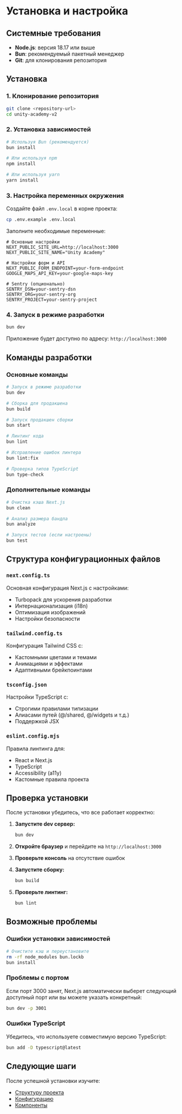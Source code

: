 # Установка и настройка

## Системные требования

- **Node.js**: версия 18.17 или выше
- **Bun**: рекомендуемый пакетный менеджер
- **Git**: для клонирования репозитория

## Установка

### 1. Клонирование репозитория

```bash
git clone <repository-url>
cd unity-academy-v2
```

### 2. Установка зависимостей

```bash
# Используя Bun (рекомендуется)
bun install

# Или используя npm
npm install

# Или используя yarn
yarn install
```

### 3. Настройка переменных окружения

Создайте файл `.env.local` в корне проекта:

```bash
cp .env.example .env.local
```

Заполните необходимые переменные:

```env
# Основные настройки
NEXT_PUBLIC_SITE_URL=http://localhost:3000
NEXT_PUBLIC_SITE_NAME="Unity Academy"

# Настройки форм и API
NEXT_PUBLIC_FORM_ENDPOINT=your-form-endpoint
GOOGLE_MAPS_API_KEY=your-google-maps-key

# Sentry (опционально)
SENTRY_DSN=your-sentry-dsn
SENTRY_ORG=your-sentry-org
SENTRY_PROJECT=your-sentry-project
```

### 4. Запуск в режиме разработки

```bash
bun dev
```

Приложение будет доступно по адресу: `http://localhost:3000`

## Команды разработки

### Основные команды

```bash
# Запуск в режиме разработки
bun dev

# Сборка для продакшена
bun build

# Запуск продакшен сборки
bun start

# Линтинг кода
bun lint

# Исправление ошибок линтера
bun lint:fix

# Проверка типов TypeScript
bun type-check
```

### Дополнительные команды

```bash
# Очистка кэша Next.js
bun clean

# Анализ размера бандла
bun analyze

# Запуск тестов (если настроены)
bun test
```

## Структура конфигурационных файлов

### `next.config.ts`
Основная конфигурация Next.js с настройками:
- Turbopack для ускорения разработки
- Интернационализация (i18n)
- Оптимизация изображений
- Настройки безопасности

### `tailwind.config.ts`
Конфигурация Tailwind CSS с:
- Кастомными цветами и темами
- Анимациями и эффектами
- Адаптивными брейкпоинтами

### `tsconfig.json`
Настройки TypeScript с:
- Строгими правилами типизации
- Алиасами путей (@/shared, @/widgets и т.д.)
- Поддержкой JSX

### `eslint.config.mjs`
Правила линтинга для:
- React и Next.js
- TypeScript
- Accessibility (a11y)
- Кастомные правила проекта

## Проверка установки

После установки убедитесь, что все работает корректно:

1. **Запустите dev сервер:**
   ```bash
   bun dev
   ```

2. **Откройте браузер** и перейдите на `http://localhost:3000`

3. **Проверьте консоль** на отсутствие ошибок

4. **Запустите сборку:**
   ```bash
   bun build
   ```

5. **Проверьте линтинг:**
   ```bash
   bun lint
   ```

## Возможные проблемы

### Ошибки установки зависимостей

```bash
# Очистите кэш и переустановите
rm -rf node_modules bun.lockb
bun install
```

### Проблемы с портом

Если порт 3000 занят, Next.js автоматически выберет следующий доступный порт или вы можете указать конкретный:

```bash
bun dev -p 3001
```

### Ошибки TypeScript

Убедитесь, что используете совместимую версию TypeScript:

```bash
bun add -D typescript@latest
```

## Следующие шаги

После успешной установки изучите:
- [Структуру проекта](./project-structure.md)
- [Конфигурацию](./configuration.md)
- [Компоненты](../components/ui-components.md)
